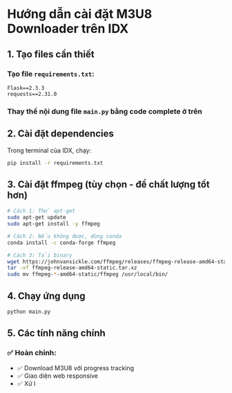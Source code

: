 # Hướng dẫn cài đặt M3U8 Downloader trên IDX

## 1. Tạo files cần thiết

### Tạo file `requirements.txt`:
```
Flask==2.3.3
requests==2.31.0
```

### Thay thế nội dung file `main.py` bằng code complete ở trên

## 2. Cài đặt dependencies

Trong terminal của IDX, chạy:
```bash
pip install -r requirements.txt
```

## 3. Cài đặt ffmpeg (tùy chọn - để chất lượng tốt hơn)

```bash
# Cách 1: Thử apt-get
sudo apt-get update
sudo apt-get install -y ffmpeg

# Cách 2: Nếu không được, dùng conda
conda install -c conda-forge ffmpeg

# Cách 3: Tải binary
wget https://johnvansickle.com/ffmpeg/releases/ffmpeg-release-amd64-static.tar.xz
tar -xf ffmpeg-release-amd64-static.tar.xz
sudo mv ffmpeg-*-amd64-static/ffmpeg /usr/local/bin/
```

## 4. Chạy ứng dụng

```bash
python main.py
```

## 5. Các tính năng chính

### ✅ Hoàn chỉnh:
- ✅ Download M3U8 với progress tracking
- ✅ Giao diện web responsive
- ✅ Xử l
